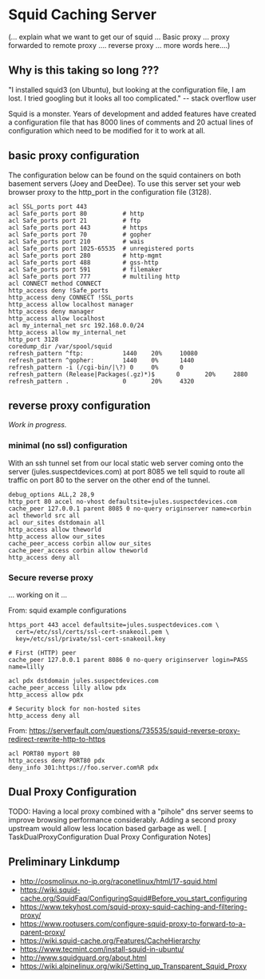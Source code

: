 <!-- TaskInstallSquidCaching, Version: 8, Modified: 2019/11/18, Author: feurig -->
# Squid Caching Server
(... explain what we want to get our of squid ...
Basic proxy ... proxy forwarded to remote proxy .... reverse proxy ...
more words here....)

## Why is this taking so long ???

"I installed squid3 (on Ubuntu), but looking at the configuration file, I am lost. I tried googling but it looks all too complicated."  -- stack overflow user

Squid is a monster. Years of development and added features have created a configuration file that has 8000 lines of comments and 20 actual lines of configuration which need to be modified for it to work at all.

## basic proxy configuration

The configuration below can be found on the squid containers  on both basement servers (Joey and DeeDee). 
To use this server set your web browser proxy to the http_port in the configuration file (3128).

	
	acl SSL_ports port 443
	acl Safe_ports port 80          # http
	acl Safe_ports port 21          # ftp
	acl Safe_ports port 443         # https
	acl Safe_ports port 70          # gopher
	acl Safe_ports port 210         # wais
	acl Safe_ports port 1025-65535  # unregistered ports
	acl Safe_ports port 280         # http-mgmt
	acl Safe_ports port 488         # gss-http
	acl Safe_ports port 591         # filemaker
	acl Safe_ports port 777         # multiling http
	acl CONNECT method CONNECT
	http_access deny !Safe_ports
	http_access deny CONNECT !SSL_ports
	http_access allow localhost manager
	http_access deny manager
	http_access allow localhost
	acl my_internal_net src 192.168.0.0/24
	http_access allow my_internal_net
	http_port 3128
	coredump_dir /var/spool/squid
	refresh_pattern ^ftp:           1440    20%     10080
	refresh_pattern ^gopher:        1440    0%      1440
	refresh_pattern -i (/cgi-bin/|\?) 0     0%      0
	refresh_pattern (Release|Packages(.gz)*)$      0       20%     2880
	refresh_pattern .               0       20%     4320
	

## reverse proxy configuration
_Work in progress._
### minimal (no ssl) configuration
With an ssh tunnel set from our local static web server coming onto the server (jules.suspectdevices.com) at port 8085 we tell squid to route all traffic on port 80 to the server on the other end of the tunnel.
	
	debug_options ALL,2 28,9
	http_port 80 accel no-vhost defaultsite=jules.suspectdevices.com
	cache_peer 127.0.0.1 parent 8085 0 no-query originserver name=corbin
	acl theworld src all
	acl our_sites dstdomain all
	http_access allow theworld
	http_access allow our_sites
	cache_peer_access corbin allow our_sites
	cache_peer_access corbin allow theworld
	http_access deny all
	
### Secure reverse proxy
... working on it ...

From: squid example configurations
	
	https_port 443 accel defaultsite=jules.suspectdevices.com \
	  cert=/etc/ssl/certs/ssl-cert-snakeoil.pem \
	  key=/etc/ssl/private/ssl-cert-snakeoil.key
	
	# First (HTTP) peer
	cache_peer 127.0.0.1 parent 8086 0 no-query originserver login=PASS name=lilly
	
	acl pdx dstdomain jules.suspectdevices.com
	cache_peer_access lilly allow pdx
	http_access allow pdx
	
	# Security block for non-hosted sites
	http_access deny all
	
From: https://serverfault.com/questions/735535/squid-reverse-proxy-redirect-rewrite-http-to-https
	
	acl PORT80 myport 80
	http_access deny PORT80 pdx
	deny_info 301:https://foo.server.com%R pdx
	
## Dual Proxy Configuration

TODO: Having a local proxy combined with a "pihole" dns server seems to improve browsing performance considerably. Adding a second proxy upstream would allow less location based garbage as well.
[ TaskDualProxyConfiguration Dual Proxy Configuration Notes]


## Preliminary Linkdump
* http://cosmolinux.no-ip.org/raconetlinux/html/17-squid.html
* https://wiki.squid-cache.org/SquidFaq/ConfiguringSquid#Before_you_start_configuring
* https://www.tekyhost.com/squid-proxy-squid-caching-and-filtering-proxy/
* https://www.rootusers.com/configure-squid-proxy-to-forward-to-a-parent-proxy/
* https://wiki.squid-cache.org/Features/CacheHierarchy
* https://www.tecmint.com/install-squid-in-ubuntu/
* http://www.squidguard.org/about.html
* https://wiki.alpinelinux.org/wiki/Setting_up_Transparent_Squid_Proxy
